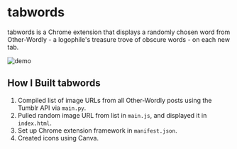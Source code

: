 # tabwords

tabwords is a Chrome extension that displays a randomly chosen word from Other-Wordly - a logophile's treasure trove of obscure words - on each new tab.

![demo](https://im2.ezgif.com/tmp/ezgif-2-8ad0c055b2.gif)

## How I Built tabwords

1. Compiled list of image URLs from all Other-Wordly posts using the Tumblr API via ```main.py```.
2. Pulled random image URL from list in ```main.js```, and displayed it in ```index.html```.
3. Set up Chrome extension framework in ```manifest.json```.
4. Created icons using Canva.
